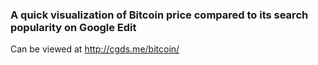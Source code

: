 ### A quick visualization of Bitcoin price compared to its search popularity on Google Edit

Can be viewed at http://cgds.me/bitcoin/
